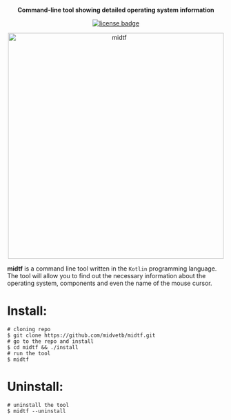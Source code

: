 <p align="center"><strong>Command-line tool showing detailed operating system information</strong></p>
<p align="center">
<a href="./LICENSE.md"><img src="https://img.shields.io/badge/license-MIT?color=red" alt="license badge"></a>
</p>

<p align="center">
<img src="https://i.imgur.com/l7PyJwe.png" align="center" height="525px" width="500px" alt="midtf">

<strong>midtf</strong> is a command line tool written in the `Kotlin` programming language.
The tool will allow you to find out the necessary information about the operating system, components and even the name of the mouse cursor.
</p>

# Install:
```shell
# cloning repo
$ git clone https://github.com/midvetb/midtf.git
# go to the repo and install
$ cd midtf && ./install
# run the tool
$ midtf
```
# Uninstall:
```shell
# uninstall the tool
$ midtf --uninstall
```
